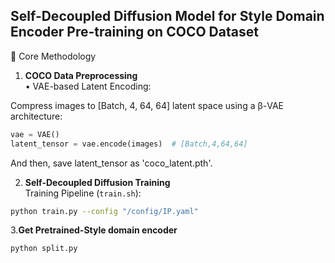 ## Self-Decoupled Diffusion Model for Style Domain Encoder Pre-training on COCO Dataset  

🧠 Core Methodology  
1. **COCO Data Preprocessing**  
• VAE-based Latent Encoding:  

  Compress images to [Batch, 4, 64, 64] latent space using a β-VAE architecture:  
  ```python 
  vae = VAE()
  latent_tensor = vae.encode(images)  # [Batch,4,64,64]
  ```
  And then, save latent_tensor as 'coco_latent.pth'.

2. **Self-Decoupled Diffusion Training**  
Training Pipeline (`train.sh`):  
```bash
python train.py --config "/config/IP.yaml" 
```
3.**Get Pretrained-Style domain encoder**

```bash
python split.py 
```



